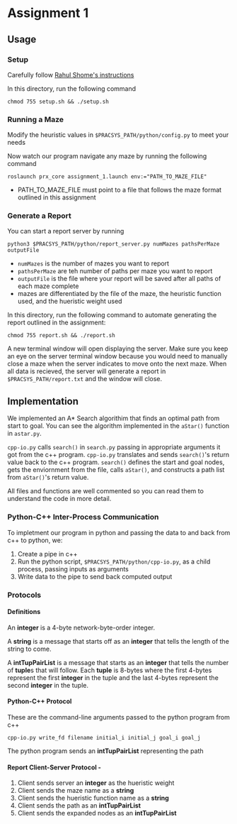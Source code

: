 # Assignment 1

## Usage

### Setup

Carefully follow [Rahul Shome's instructions](https://bitbucket.org/rahulshome/cs_440_assignment/wiki/Home)

In this directory, run the following command

    chmod 755 setup.sh && ./setup.sh

### Running a Maze

Modify the heuristic values in `$PRACSYS_PATH/python/config.py` to meet your needs

Now watch our program navigate any maze by running the following command

    roslaunch prx_core assignment_1.launch env:="PATH_TO_MAZE_FILE"

* PATH_TO_MAZE_FILE must point to a file that follows the maze format outlined in this assignment

### Generate a Report

You can start a report server by running

    python3 $PRACSYS_PATH/python/report_server.py numMazes pathsPerMaze outputFile

* `numMazes` is the number of mazes you want to report
* `pathsPerMaze` are teh number of paths per maze you want to report
* `outputFile` is the file where your report will be saved after all paths of each maze complete
* mazes are differentiated by the file of the maze, the heuristic function used, and the hueristic weight used

In this directory, run the following command to automate generating the report outlined in the assignment:

    chmod 755 report.sh && ./report.sh

A new terminal window will open displaying the server. Make sure you keep an eye on the server terminal window because you would need to manually close a maze when the server indicates to move onto the next maze. When all data is recieved, the server will generate a report in `$PRACSYS_PATH/report.txt` and the window will close.

## Implementation

We implemented an A* Search algorithim that finds an optimal path from start to goal. You can see the algorithm implemented in the `aStar()` function in `astar.py`.

`cpp-io.py` calls `search()` in `search.py` passing in appropriate arguments it got from the c++ program. `cpp-io.py` translates and sends `search()`'s return value back to the c++ program. `search()` defines the start and goal nodes, gets the enviornment from the file, calls `aStar()`, and constructs a path list from `aStar()`'s return value.

All files and functions are well commented so you can read them to understand the code in more detail.

### Python-C++ Inter-Process Communication

To impletment our program in python and passing the data to and back from c++ to python, we:

1. Create a pipe in c++
2. Run the python script, `$PRACSYS_PATH/python/cpp-io.py`, as a child process, passing inputs as arguments
3. Write data to the pipe to send back computed output

### Protocols

#### Definitions

An **integer** is a 4-byte network-byte-order integer.

A **string** is a message that starts off as an **integer** that tells the length of the string to come.

A **intTupPairList** is a message that starts as an **integer** that tells the number of **tuple**s that will follow. Each **tuple** is 8-bytes where the first 4-bytes represent the first **integer** in the tuple and the last 4-bytes represent the second **integer** in the tuple.

#### Python-C++ Protocol

These are the command-line arguments passed to the python program from c++

    cpp-io.py write_fd filename initial_i initial_j goal_i goal_j

The python program sends an **intTupPairList** representing the path

#### Report Client-Server Protocol -

1. Client sends server an **integer** as the hueristic weight
2. Client sends the maze name as a **string**
3. Client sends the hueristic function name as a **string**
4. Client sends the path as an **intTupPairList**
5. Client sends the expanded nodes as an **intTupPairList**
